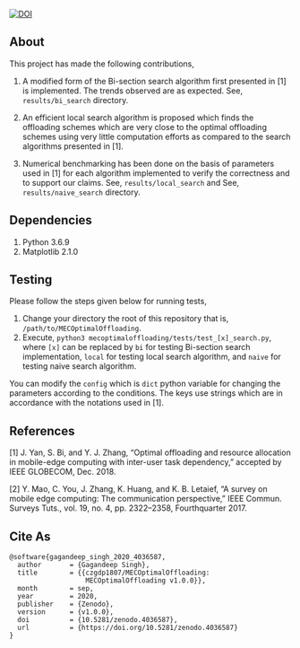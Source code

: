 [![DOI](https://zenodo.org/badge/DOI/10.5281/zenodo.4036587.svg)](https://doi.org/10.5281/zenodo.4036587)

About
-----

This project has made the following contributions,

1. A modified form of the Bi-section search algorithm first presented in [1] is implemented. The trends observed are as expected. See, `results/bi_search` directory.

2. An efficient local search algorithm is proposed which finds the offloading schemes which are very close to the optimal offloading schemes using very little computation efforts as compared to the search algorithms presented in [1].

3. Numerical benchmarking has been done on the basis of parameters used in [1] for each algorithm implemented to verify the correctness and to support our claims. See, `results/local_search` and See, `results/naive_search` directory.

Dependencies
------------

1. Python 3.6.9
2. Matplotlib 2.1.0

Testing
-------

Please follow the steps given below for running tests,

1. Change your directory the root of this repository that is, `/path/to/MECOptimalOffloading`.
2. Execute, `python3 mecoptimaloffloading/tests/test_[x]_search.py`, where `[x]` can be replaced by `bi` for testing Bi-section search implementation, `local` for testing local search algorithm, and `naive` for testing naive search algorithm.

You can modify the `config` which is `dict` python variable for changing the parameters according to the conditions. The keys use strings which are in accordance with the notations used in [1].

References
----------

[1] J. Yan, S. Bi, and Y. J. Zhang, “Optimal offloading and resource allocation in mobile-edge computing with inter-user task dependency,” accepted by IEEE GLOBECOM, Dec. 2018.

[2] Y. Mao, C. You, J. Zhang, K. Huang, and K. B. Letaief, “A survey on mobile edge computing: The communication perspective,” IEEE Commun. Surveys Tuts., vol. 19, no. 4, pp. 2322–2358, Fourthquarter 2017.

Cite As
-------

```
@software{gagandeep_singh_2020_4036587,
  author       = {Gagandeep Singh},
  title        = {{czgdp1807/MECOptimalOffloading: 
                   MECOptimalOffloading v1.0.0}},
  month        = sep,
  year         = 2020,
  publisher    = {Zenodo},
  version      = {v1.0.0},
  doi          = {10.5281/zenodo.4036587},
  url          = {https://doi.org/10.5281/zenodo.4036587}
}
```
